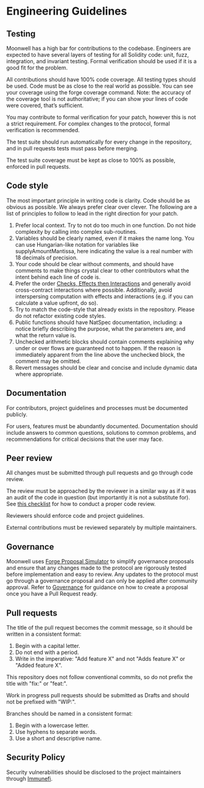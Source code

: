 # Engineering Guidelines

## Testing

Moonwell has a high bar for contributions to the codebase. Engineers are
expected to have several layers of testing for all Solidity code: unit, fuzz,
integration, and invariant testing. Formal verification should be used if it is
a good fit for the problem.

All contributions should have 100% code coverage. All testing types should be
used. Code must be as close to the real world as possible. You can see your
coverage using the forge coverage command. Note: the accuracy of the coverage
tool is not authoritative; if you can show your lines of code were covered,
that’s sufficient.

You may contribute to formal verification for your patch, however this is not a
strict requirement. For complex changes to the protocol, formal verification is
recommended.

The test suite should run automatically for every change in the repository, and
in pull requests tests must pass before merging.

The test suite coverage must be kept as close to 100% as possible, enforced in
pull requests.

## Code style

The most important principle in writing code is clarity. Code should be as
obvious as possible. We always prefer clear over clever. The following are a
list of principles to follow to lead in the right direction for your patch.

1. Prefer local context. Try to not do too much in one function. Do not hide
   complexity by calling into complex sub-routines.
2. Variables should be clearly named, even if it makes the name long. You can
   use Hungarian-like notation for variables like supplyAmountMantissa, here
   indicating the value is a real number with 18 decimals of precision.
3. Your code should be clear without comments, and should have comments to make
   things crystal clear to other contributors what the intent behind each line
   of code is.
4. Prefer the order
   [Checks, Effects then Interactions](https://fravoll.github.io/solidity-patterns/checks_effects_interactions.html)
   and generally avoid cross-contract interactions where possible. Additionally,
   avoid interspersing computation with effects and interactions (e.g. if you
   can calculate a value upfront, do so).
5. Try to match the code-style that already exists in the repository. Please do
   not refactor existing code styles.
6. Public functions should have NatSpec documentation, including: a notice
   briefly describing the purpose, what the parameters are, and what the return
   value is.
7. Unchecked arithmetic blocks should contain comments explaining why under or
   over flows are guaranteed not to happen. If the reason is immediately
   apparent from the line above the unchecked block, the comment may be omitted.
8. Revert messages should be clear and concise and include dynamic data where
   appropriate.

## Documentation

For contributors, project guidelines and processes must be documented publicly.

For users, features must be abundantly documented. Documentation should include
answers to common questions, solutions to common problems, and recommendations
for critical decisions that the user may face.

## Peer review

All changes must be submitted through pull requests and go through code review.

The review must be approached by the reviewer in a similar way as if it was an
audit of the code in question (but importantly it is not a substitute for). See
[this checklist](https://github.com/solidity-labs-io/code-review-checklist) for
how to conduct a proper code review.

Reviewers should enforce code and project guidelines.

External contributions must be reviewed separately by multiple maintainers.

## Governance

Moonwell uses
[Forge Proposal Simulator](https://github.com/solidity-labs-io/forge-proposal-simulator/)
to simplify governance proposals and ensure that any changes made to the
protocol are rigorously tested before implementation and easy to review. Any
updates to the protocol must go through a governance proposal and can only be
applied after community approval. Refer to
[Governance](./governance/CONTRIBUTING.md) for guidance on how to create a
proposal once you have a Pull Request ready.

## Pull requests

The title of the pull request becomes the commit message, so it should be
written in a consistent format:

1. Begin with a capital letter.
2. Do not end with a period.
3. Write in the imperative: "Add feature X" and not "Adds feature X" or "Added
   feature X".

This repository does not follow conventional commits, so do not prefix the title
with "fix:" or "feat:".

Work in progress pull requests should be submitted as Drafts and should not be
prefixed with "WIP:".

Branches should be named in a consistent format:

1. Begin with a lowercase letter.
2. Use hyphens to separate words.
3. Use a short and descriptive name.

## Security Policy

Security vulnerabilities should be disclosed to the project maintainers through
[Immunefi](https://immunefi.com/bounty/moonwell/).
